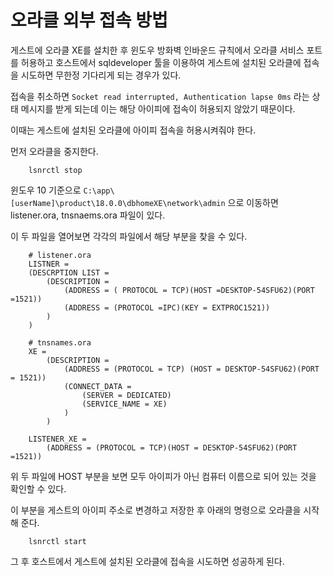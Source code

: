 # 오라클 외부 접속 방법
 
게스트에 오라클 XE를 설치한 후 윈도우 방화벽 인바운드 규칙에서 오라클 서비스 포트를 허용하고 호스트에서 sqldeveloper 툴을 이용하여 게스트에 설치된 오라클에 접속을 시도하면 무한정 기다리게 되는 경우가 있다. 

접속을 취소하면 `Socket read interrupted, Authentication lapse 0ms` 라는 상태 메시지를 받게 되는데 이는 해당 아이피에 접속이 허용되지 않았기 때문이다. 

이때는 게스트에 설치된 오라클에 아이피 접속을 허용시켜줘야 한다. 

먼저 오라클을 중지한다. 

~~~
    lsnrctl stop
~~~

윈도우 10 기준으로 `C:\app\[userName]\product\18.0.0\dbhomeXE\network\admin` 으로 이동하면 listener.ora, tnsnaems.ora  파일이 있다. 

이 두 파일을 열어보면 각각의 파일에서 해당 부분을 찾을 수 있다. 
~~~
    # listener.ora
    LISTNER = 
    (DESCRPTION LIST =
        (DESCRIPTION =
            (ADDRESS = ( PROTOCOL = TCP)(HOST =DESKTOP-54SFU62)(PORT =1521))
            (ADDRESS = (PROTOCOL =IPC)(KEY = EXTPROC1521))
        )
    )

    # tnsnames.ora
    XE = 
        (DESCRIPTION = 
            (ADDRESS = (PROTOCOL = TCP) (HOST = DESKTOP-54SFU62)(PORT = 1521))
            (CONNECT_DATA = 
                (SERVER = DEDICATED)
                (SERVICE_NAME = XE)
            )
        )

    LISTENER_XE = 
        (ADDRESS = (PROTOCOL = TCP)(HOST = DESKTOP-54SFU62)(PORT =1521))
~~~

위 두 파일에 HOST 부분을 보면 모두 아이피가 아닌 컴퓨터 이름으로 되어 있는 것을 확인할 수 있다. 

이 부분을 게스트의 아이피 주소로 변경하고 저장한 후 아래의 명령으로 오라클을 시작해 준다. 

~~~
    lsnrctl start 
~~~

그 후 호스트에서 게스트에 설치된 오라클에 접속을 시도하면 성공하게 된다. 
